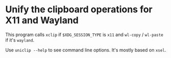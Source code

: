 Unify the clipboard operations for X11 and Wayland
====

This program calls `xclip` if `$XDG_SESSION_TYPE` is `x11` and `wl-copy` / `wl-paste` if it's `wayland`.

Use `uniclip --help` to see command line options. It's mostly based on `xsel`.
